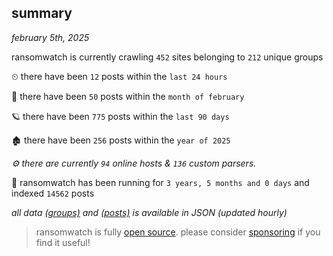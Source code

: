 
## summary
_february 5th, 2025_

ransomwatch is currently crawling `452` sites belonging to `212` unique groups

⏲ there have been `12` posts within the `last 24 hours`

🦈 there have been `50` posts within the `month of february`

🪐 there have been `775` posts within the `last 90 days`

🏚 there have been `256` posts within the `year of 2025`

_⚙️ there are currently `94` online hosts & `136` custom parsers._

🦕 ransomwatch has been running for `3 years, 5 months and 0 days` and indexed `14562` posts

_all data  [(groups)](http://ransomwhat.telemetry.ltd/groups) and [(posts)](http://ransomwhat.telemetry.ltd/posts) is available in JSON (updated hourly)_

> ransomwatch is fully [open source](https://github.com/joshhighet/ransomwatch#ransomwatch--). please consider [sponsoring](https://github.com/sponsors/joshhighet) if you find it useful!

